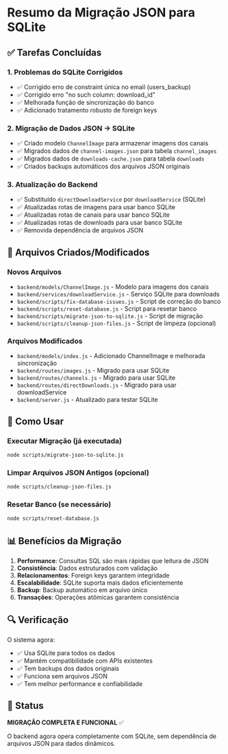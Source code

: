 # Resumo da Migração JSON para SQLite

## ✅ Tarefas Concluídas

### 1. Problemas do SQLite Corrigidos
- ✅ Corrigido erro de constraint única no email (users_backup)
- ✅ Corrigido erro "no such column: download_id"
- ✅ Melhorada função de sincronização do banco
- ✅ Adicionado tratamento robusto de foreign keys

### 2. Migração de Dados JSON → SQLite
- ✅ Criado modelo `ChannelImage` para armazenar imagens dos canais
- ✅ Migrados dados de `channel-images.json` para tabela `channel_images`
- ✅ Migrados dados de `downloads-cache.json` para tabela `downloads`
- ✅ Criados backups automáticos dos arquivos JSON originais

### 3. Atualização do Backend
- ✅ Substituído `directDownloadService` por `downloadService` (SQLite)
- ✅ Atualizadas rotas de imagens para usar banco SQLite
- ✅ Atualizadas rotas de canais para usar banco SQLite
- ✅ Atualizadas rotas de downloads para usar banco SQLite
- ✅ Removida dependência de arquivos JSON

## 📁 Arquivos Criados/Modificados

### Novos Arquivos
- `backend/models/ChannelImage.js` - Modelo para imagens dos canais
- `backend/services/downloadService.js` - Serviço SQLite para downloads
- `backend/scripts/fix-database-issues.js` - Script de correção do banco
- `backend/scripts/reset-database.js` - Script para resetar banco
- `backend/scripts/migrate-json-to-sqlite.js` - Script de migração
- `backend/scripts/cleanup-json-files.js` - Script de limpeza (opcional)

### Arquivos Modificados
- `backend/models/index.js` - Adicionado ChannelImage e melhorada sincronização
- `backend/routes/images.js` - Migrado para usar SQLite
- `backend/routes/channels.js` - Migrado para usar SQLite
- `backend/routes/directDownloads.js` - Migrado para usar downloadService
- `backend/server.js` - Atualizado para testar SQLite

## 🔧 Como Usar

### Executar Migração (já executada)
```bash
node scripts/migrate-json-to-sqlite.js
```

### Limpar Arquivos JSON Antigos (opcional)
```bash
node scripts/cleanup-json-files.js
```

### Resetar Banco (se necessário)
```bash
node scripts/reset-database.js
```

## 📊 Benefícios da Migração

1. **Performance**: Consultas SQL são mais rápidas que leitura de JSON
2. **Consistência**: Dados estruturados com validação
3. **Relacionamentos**: Foreign keys garantem integridade
4. **Escalabilidade**: SQLite suporta mais dados eficientemente
5. **Backup**: Backup automático em arquivo único
6. **Transações**: Operações atômicas garantem consistência

## 🔍 Verificação

O sistema agora:
- ✅ Usa SQLite para todos os dados
- ✅ Mantém compatibilidade com APIs existentes
- ✅ Tem backups dos dados originais
- ✅ Funciona sem arquivos JSON
- ✅ Tem melhor performance e confiabilidade

## 🚀 Status

**MIGRAÇÃO COMPLETA E FUNCIONAL** ✅

O backend agora opera completamente com SQLite, sem dependência de arquivos JSON para dados dinâmicos.
